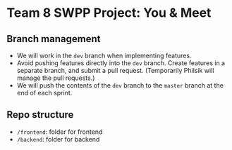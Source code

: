 # Team 8 SWPP Project: You & Meet

## Branch management

- We will work in the ``dev`` branch when implementing features.
- Avoid pushing features directly into the ``dev`` branch. Create features in a separate branch, and submit a pull request. (Temporarily Philsik will manage the pull requests.)
- We will push the contents of the ``dev`` branch to the ``master`` branch at the end of each sprint.

## Repo structure

- ``/frontend``: folder for frontend
- ``/backend``: folder for backend
